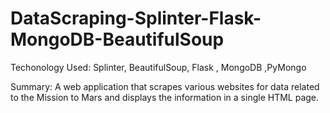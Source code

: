 # DataScraping-Splinter-Flask-MongoDB-BeautifulSoup


Techonology Used:  Splinter, BeautifulSoup, Flask , MongoDB ,PyMongo

Summary: A web application that scrapes various websites for data related to the Mission to Mars and displays the information in a single HTML page. 
